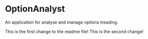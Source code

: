 # OptionAnalyst
An application for analyse and manage options treading.

This is the first change to the readme file!
This is the second change!
